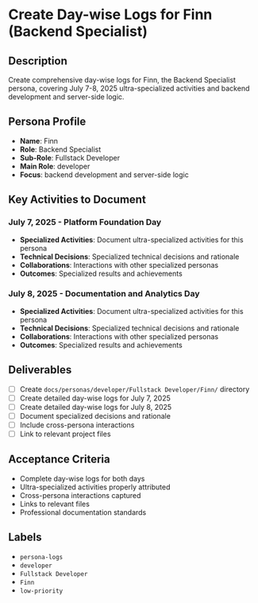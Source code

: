 # Create Day-wise Logs for Finn (Backend Specialist)

## Description
Create comprehensive day-wise logs for Finn, the Backend Specialist persona, covering July 7-8, 2025 ultra-specialized activities and backend development and server-side logic.

## Persona Profile
- **Name**: Finn
- **Role**: Backend Specialist
- **Sub-Role**: Fullstack Developer
- **Main Role**: developer
- **Focus**: backend development and server-side logic

## Key Activities to Document

### July 7, 2025 - Platform Foundation Day
- **Specialized Activities**: Document ultra-specialized activities for this persona
- **Technical Decisions**: Specialized technical decisions and rationale
- **Collaborations**: Interactions with other specialized personas
- **Outcomes**: Specialized results and achievements

### July 8, 2025 - Documentation and Analytics Day
- **Specialized Activities**: Document ultra-specialized activities for this persona
- **Technical Decisions**: Specialized technical decisions and rationale
- **Collaborations**: Interactions with other specialized personas
- **Outcomes**: Specialized results and achievements

## Deliverables
- [ ] Create `docs/personas/developer/Fullstack Developer/Finn/` directory
- [ ] Create detailed day-wise logs for July 7, 2025
- [ ] Create detailed day-wise logs for July 8, 2025
- [ ] Document specialized decisions and rationale
- [ ] Include cross-persona interactions
- [ ] Link to relevant project files

## Acceptance Criteria
- Complete day-wise logs for both days
- Ultra-specialized activities properly attributed
- Cross-persona interactions captured
- Links to relevant files
- Professional documentation standards

## Labels
- `persona-logs`
- `developer`
- `Fullstack Developer`
- `Finn`
- `low-priority`
